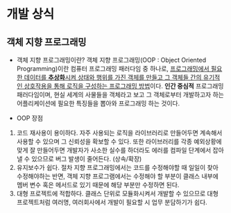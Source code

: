
# 개발 상식

## 객체 지향 프로그래밍

 - 객체 지향 프로그래밍이란?
  객체 지향 프로그래밍(OOP : Object Oriented Programming)이란 컴퓨터 프로그래밍 패러다임 중 하나로, <u>프로그래밍에서 필요한 데이터를 **추상화**시켜 상태와 행위를 가진 객체를 만들고 그 객체들 간의 유기적인 상호작용을 통해 로직을 구성하는 프로그래밍 방법</u>이다.
   **인간 중심적** 프로그래밍 패러다임이며, 현실 세계의 사물들을 객체라고 보고 그 객체로부터 개발하고자 하는 어플리케이션에 필요한 특징들을 뽑아와 프로그래밍 하는 것이다.

 - OOP 장점
 1. 코드 재사용이 용이하다.
  자주 사용되는 로직을 라이브러리로 만들어두면 계속해서 사용할 수 있으며 그 신뢰성을 확보할 수 있다. 또한 라이브러리를 각종 예외상황에 맞게 잘 만들어두면 개발자가 사소한 실수를 하더라도 에러를 컴파일 단계에서 잡아낼 수 있으므로 버그 발생이 줄어든다. (상속/확장)
 2. 유지보수가 쉽다.
  절차 지향 프로그래밍에서는 코드를 수정해야할 때 일일이 찾아 수정해야하는 반면, 객체 지향 프로그램에서는 수정해야 할 부분이 클래스 내부에 멤버 변수 혹은 메서드로 있기 때문에 해당 부분만 수정하면 된다.
 3. 대형 프로젝트에 적합하다.
  클래스 단위로 모듈화시켜서 개발할 수 있으므로 대형 프로젝트처럼 여러명, 여러회사에서 개발이 필요할 시 업무 분담하기가 쉽다.